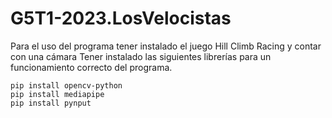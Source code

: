 # G5T1-2023.LosVelocistas

Para el uso del programa tener instalado el juego Hill Climb Racing y contar con una cámara
Tener instalado las siguientes librerías para un funcionamiento correcto del programa.
```
pip install opencv-python
pip install mediapipe
pip install pynput
```
